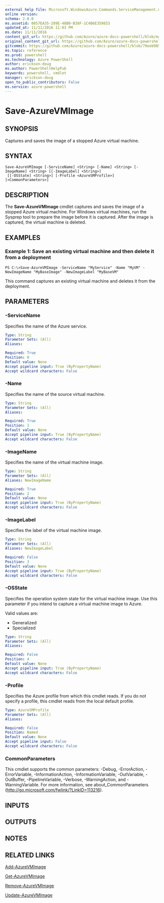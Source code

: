 ```yaml
---
external help file: Microsoft.WindowsAzure.Commands.ServiceManagement.dll-Help.xml
online version: 
schema: 2.0.0
ms.assetid: 0857EA35-289E-48B0-B38F-1C4B6E359833
updated_at: 11/11/2016 11:03 PM
ms.date: 11/11/2016
content_git_url: https://github.com/Azure/azure-docs-powershell/blob/master/azureps-cmdlets-docs/ServiceManagement/Azure.Service/v3.0.0/Save-AzureVMImage.md
original_content_git_url: https://github.com/Azure/azure-docs-powershell/blob/master/azureps-cmdlets-docs/ServiceManagement/Azure.Service/v3.0.0/Save-AzureVMImage.md
gitcommit: https://github.com/Azure/azure-docs-powershell/blob/79eeb985ea480979357fb4695832a0c3d29a48bf/azureps-cmdlets-docs/ServiceManagement/Azure.Service/v3.0.0/Save-AzureVMImage.md
ms.topic: reference
ms.prod: powershell
ms.technology: Azure PowerShell
author: erickson-doug
ms.author: PowerShellHelpPub
keywords: powershell, cmdlet
manager: erickson-doug
open_to_public_contributors: False
ms.service: azure-powershell
---
```


# Save-AzureVMImage

## SYNOPSIS
Captures and saves the image of a stopped Azure virtual machine.

## SYNTAX

```
Save-AzureVMImage [-ServiceName] <String> [-Name] <String> [-ImageName] <String> [[-ImageLabel] <String>]
 [[-OSState] <String>] [-Profile <AzureSMProfile>] [<CommonParameters>]
```

## DESCRIPTION
The **Save-AzureVMImage** cmdlet captures and saves the image of a stopped Azure virtual machine.
For Windows virtual machines, run the Sysprep tool to prepare the image before it is captured.
After the image is captured, the virtual machine is deleted.

## EXAMPLES

### Example 1: Save an existing virtual machine and then delete it from a deployment
```
PS C:\>Save-AzureVMImage -ServiceName "MyService" -Name "MyVM" -NewImageName "MyBaseImage" -NewImageLabel "MyBaseVM"
```

This command captures an existing virtual machine and deletes it from the deployment.

## PARAMETERS

### -ServiceName
Specifies the name of the Azure service.

```yaml
Type: String
Parameter Sets: (All)
Aliases: 

Required: True
Position: 0
Default value: None
Accept pipeline input: True (ByPropertyName)
Accept wildcard characters: False
```

### -Name
Specifies the name of the source virtual machine.

```yaml
Type: String
Parameter Sets: (All)
Aliases: 

Required: True
Position: 1
Default value: None
Accept pipeline input: True (ByPropertyName)
Accept wildcard characters: False
```

### -ImageName
Specifies the name of the virtual machine image.

```yaml
Type: String
Parameter Sets: (All)
Aliases: NewImageName

Required: True
Position: 2
Default value: None
Accept pipeline input: True (ByPropertyName)
Accept wildcard characters: False
```

### -ImageLabel
Specifies the label of the virtual machine image.

```yaml
Type: String
Parameter Sets: (All)
Aliases: NewImageLabel

Required: False
Position: 3
Default value: None
Accept pipeline input: True (ByPropertyName)
Accept wildcard characters: False
```

### -OSState
Specifies the operation system state for the virtual machine image.
Use this parameter if you intend to capture a virtual machine image to Azure.

Valid values are:

- Generalized
- Specialized

```yaml
Type: String
Parameter Sets: (All)
Aliases: 

Required: False
Position: 4
Default value: None
Accept pipeline input: True (ByPropertyName)
Accept wildcard characters: False
```

### -Profile
Specifies the Azure profile from which this cmdlet reads.
If you do not specify a profile, this cmdlet reads from the local default profile.

```yaml
Type: AzureSMProfile
Parameter Sets: (All)
Aliases: 

Required: False
Position: Named
Default value: None
Accept pipeline input: False
Accept wildcard characters: False
```

### CommonParameters
This cmdlet supports the common parameters: -Debug, -ErrorAction, -ErrorVariable, -InformationAction, -InformationVariable, -OutVariable, -OutBuffer, -PipelineVariable, -Verbose, -WarningAction, and -WarningVariable. For more information, see about_CommonParameters (http://go.microsoft.com/fwlink/?LinkID=113216).

## INPUTS

## OUTPUTS

## NOTES

## RELATED LINKS

[Add-AzureVMImage](xref:ServiceManagement/Azure.Service/v3.0.0/Add-AzureVMImage.md)

[Get-AzureVMImage](xref:ServiceManagement/Azure.Service/v3.0.0/Get-AzureVMImage.md)

[Remove-AzureVMImage](xref:ServiceManagement/Azure.Service/v3.0.0/Remove-AzureVMImage.md)

[Update-AzureVMImage](xref:ServiceManagement/Azure.Service/v3.0.0/Update-AzureVMImage.md)


